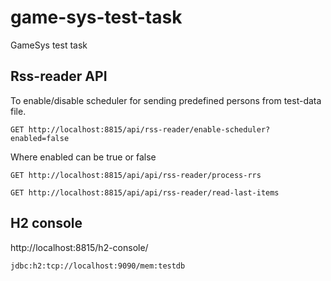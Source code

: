 # game-sys-test-task
GameSys test task

## Rss-reader API



To enable/disable scheduler for sending predefined persons from test-data file.

`GET http://localhost:8815/api/rss-reader/enable-scheduler?enabled=false`

Where enabled can be true or false



`GET http://localhost:8815/api/api/rss-reader/process-rrs`

`GET http://localhost:8815/api/api/rss-reader/read-last-items`


## H2 console

http://localhost:8815/h2-console/

`jdbc:h2:tcp://localhost:9090/mem:testdb`